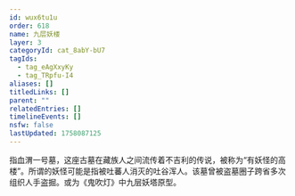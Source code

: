 ```yaml
---
id: wux6tu1u
order: 618
name: 九层妖楼
layer: 3
categoryId: cat_8abY-bU7
tagIds:
  - tag_eAgXxyKy
  - tag_TRpfu-I4
aliases: []
titledLinks: []
parent: ""
relatedEntries: []
timelineEvents: []
nsfw: false
lastUpdated: 1758087125
---
```


指血渭一号墓，这座古墓在藏族人之间流传着不吉利的传说，被称为“有妖怪的高楼”。所谓的妖怪可能是指被吐蕃人消灭的吐谷浑人。该墓曾被盗墓圈子跨省多次组织人手盗掘。或为《鬼吹灯》中九层妖塔原型。